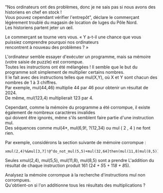 "Nos ordinateurs ont des problèmes, donc je ne sais pas si nous avons des historiens en chef en stock !  
Vous pouvez cependant vérifier l'entrepôt", déclare le commerçant légèrement troublé du magasin de location de luges du Pôle Nord.  
Les historiens partent jeter un œil.

Le commerçant se tourne vers vous. « Y a-t-il une chance que vous puissiez comprendre pourquoi nos ordinateurs  
rencontrent à nouveau des problèmes ? »

L'ordinateur semble essayer d'exécuter un programme, mais sa mémoire (votre saisie de puzzle) est corrompue.  
Toutes les instructions ont été mélangées !
Il semble que le but du programme soit simplement de multiplier certains nombres.  
Il le fait avec des instructions telles que mul(X,Y), où X et Y sont chacun des nombres de 1 à 3 chiffres.  
Par exemple, mul(44,46) multiplie 44 par 46 pour obtenir un résultat de 2024.  
De même, mul(123,4) multiplierait 123 par 4.

Cependant, comme la mémoire du programme a été corrompue, il existe également de nombreux caractères invalides  
qui doivent être ignorés, même s'ils semblent faire partie d'une instruction mul.  
Des séquences comme mul(4*, mul(6,9!, ?(12,34) ou mul ( 2 , 4 ) ne font rien.

Par exemple, considérons la section suivante de mémoire corrompue :

```
xmul(2,4)%&mul[3,7]!@^do_not_mul(5,5)+mul(32,64]then(mul(11,8)mul(8,5))
```

Seules xmul(2,4), mul(5,5), mul(11,8), mul(8,5)  sont a prendre
L'addition du résultat de chaque instruction produit 161 (2*4 + 5*5 + 11*8 + 8*5).

Analysez la mémoire corrompue à la recherche d'instructions mul non corrompues.  
Qu'obtient-on si l'on additionne tous les résultats des multiplications ?